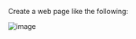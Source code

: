 Create a web page like the following:

![image](https://github.com/nsinorov/SoftUniMainPath/assets/45227327/5076d23e-0f7a-4fc8-baf1-5b36f982cd99)


